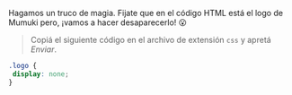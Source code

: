 Hagamos un truco de magia. Fijate que en el código HTML está el logo de Mumuki pero, ¡vamos a hacer desaparecerlo! :open_mouth: 

> Copiá el siguiente código en el archivo de extensión `css` y apretá _Enviar_.
>
```css
.logo {
 display: none;
}
```
